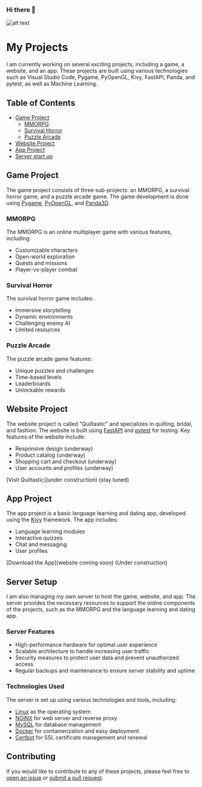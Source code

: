### Hi there 👋

![alt text]([image_URL](https://static.seibertron.com/images/toys/uploads/1466773168-lg31-fort-max-03.jpg) "Fortress Maximus!")

# My Projects

I am currently working on several exciting projects, including a game, a website, and an app. These projects are built using various technologies such as Visual Studio Code, Pygame, PyOpenGL, Kivy, FastAPI, Panda, and pytest, as well as Machine Learning.

## Table of Contents

- [Game Project](#game-project)
  - [MMORPG](#mmorpg)
  - [Survival Horror](#survival-horror)
  - [Puzzle Arcade](#puzzle-arcade)
- [Website Project](#website-project)
- [App Project](#app-project)
- [Server start up](#server)

## Game Project

The game project consists of three sub-projects: an MMORPG, a survival horror game, and a puzzle arcade game. The game development is done using [Pygame](https://www.pygame.org/), [PyOpenGL](http://pyopengl.sourceforge.net/), and [Panda3D](https://www.panda3d.org/).

### MMORPG

The MMORPG is an online multiplayer game with various features, including:

- Customizable characters
- Open-world exploration
- Quests and missions
- Player-vs-player combat

### Survival Horror

The survival horror game includes:

- Immersive storytelling
- Dynamic environments
- Challenging enemy AI
- Limited resources

### Puzzle Arcade

The puzzle arcade game features:

- Unique puzzles and challenges
- Time-based levels
- Leaderboards
- Unlockable rewards

## Website Project

The website project is called "Quiltastic" and specializes in quilting, bridal, and fashion. The website is built using [FastAPI](https://fastapi.tiangolo.com/) and [pytest](https://docs.pytest.org/en/latest/) for testing. Key features of the website include:

- Responsive design (underway)
- Product catalog (underway)
- Shopping cart and checkout (underway)
- User accounts and profiles (underway)

[Visit Quiltastic](under construction) (stay tuned)

## App Project

The app project is a basic language learning and dating app, developed using the [Kivy](https://kivy.org/) framework. The app includes:

- Language learning modules
- Interactive quizzes
- Chat and messaging
- User profiles

[Download the App](website coming soon) (Under construction)


## Server Setup

I am also managing my own server to host the game, website, and app. The server provides the necessary resources to support the online components of the projects, such as the MMORPG and the language learning and dating app.

### Server Features

- High-performance hardware for optimal user experience
- Scalable architecture to handle increasing user traffic
- Security measures to protect user data and prevent unauthorized access
- Regular backups and maintenance to ensure server stability and uptime

### Technologies Used

The server is set up using various technologies and tools, including:

- [Linux](https://www.linux.org/) as the operating system
- [NGINX](https://www.nginx.com/) for web server and reverse proxy
- [MySQL](https://www.mysql.com/) for database management
- [Docker](https://www.docker.com/) for containerization and easy deployment
- [Certbot](https://certbot.eff.org/) for SSL certificate management and renewal



## Contributing

If you would like to contribute to any of these projects, please feel free to [open an issue](https://github.com/yourusername/yourrepo/issues) or [submit a pull request](https://github.com/yourusername/yourrepo/pulls).


